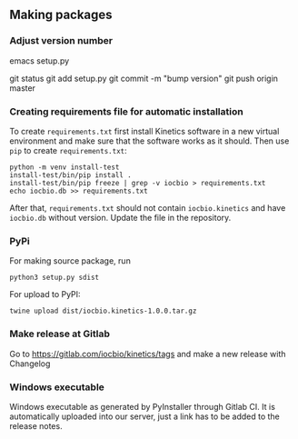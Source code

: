 ## Making packages

### Adjust version number

emacs setup.py

git status
git add setup.py
git commit -m "bump version"
git push origin master

### Creating requirements file for automatic installation

To create `requirements.txt` first install Kinetics software in a new
virtual environment and make sure that the software works as it
should.  Then use `pip` to create `requirements.txt`:

```
python -m venv install-test
install-test/bin/pip install .
install-test/bin/pip freeze | grep -v iocbio > requirements.txt
echo iocbio.db >> requirements.txt
```

After that, `requirements.txt` should not contain `iocbio.kinetics` and have
`iocbio.db` without version. Update the file in the repository.

### PyPi

For making source package, run

```
python3 setup.py sdist
```

For upload to PyPI:

```
twine upload dist/iocbio.kinetics-1.0.0.tar.gz
```

### Make release at Gitlab

Go to https://gitlab.com/iocbio/kinetics/tags and make a new release
with Changelog


### Windows executable

Windows executable as generated by PyInstaller through Gitlab CI. It
is automatically uploaded into our server, just a link has to be added
to the release notes.